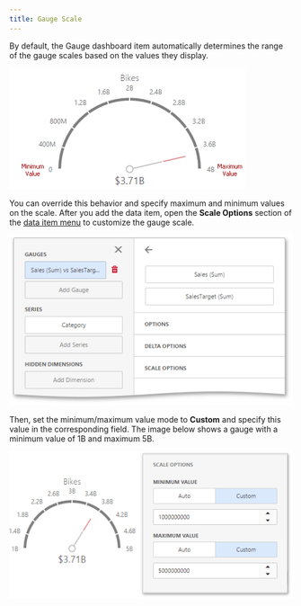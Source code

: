 ```yaml
---
title: Gauge Scale
---
```

By default, the Gauge dashboard item automatically determines the range of the gauge scales based on the values they display.

![wdd-gauge-scale](../../../../images/Img125318.png)

You can override this behavior and specify maximum and minimum values on the scale. After you add the data item, open the **Scale Options** section of the [data item menu](../../../../../dashboard-for-web/articles/web-dashboard-designer-mode/ui-elements/data-item-menu.md) to customize the gauge scale.

![wdd-gauge-options](../../../../images/Img125312.png)

Then, set the minimum/maximum value mode to **Custom** and specify this value in the corresponding field. The image below shows a gauge with a minimum value of 1B and maximum 5B.

![wdd--gauge-custom-scale-interval](../../../../images/Img125319.png)